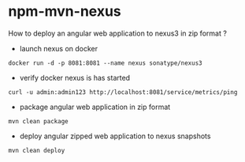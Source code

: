 # npm-mvn-nexus

How to deploy an angular web application to nexus3 in zip format ?

- launch nexus on docker

`docker run -d -p 8081:8081 --name nexus sonatype/nexus3`

- verify docker nexus is has started

`curl -u admin:admin123 http://localhost:8081/service/metrics/ping`

- package angular web application in zip format

`mvn clean package`

- deploy angular zipped web application to nexus snapshots

`mvn clean deploy`